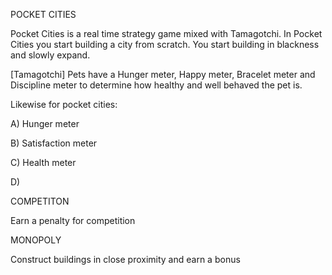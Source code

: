POCKET CITIES


Pocket Cities is a real time strategy game mixed with Tamagotchi. In Pocket Cities you start building a city from scratch.
You start building in blackness and slowly expand. 

[Tamagotchi] Pets have a Hunger meter, Happy meter, Bracelet meter and Discipline meter to determine how healthy and well behaved the pet is.

Likewise for pocket cities: 

A) Hunger meter

B) Satisfaction meter

C) Health meter

D) 

COMPETITON 

Earn a penalty for competition 

MONOPOLY

Construct buildings in close proximity and earn a bonus
